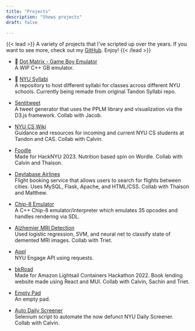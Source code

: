 ```yaml
---
title: "Projects"
description: "Shows projects"
draft: false

---
```

{{< lead >}}
A variety of projects that I've scripted up over the years. If you want to see more, check out my [GitHub](https://github.com/aminoa). Enjoy!
{{< /lead >}}

- 🚧 [Dot Matrix - Game Boy Emulator](https://github.com/aminoa/dot-matrix) <br>
A WIP C++ GB emulator.

- 🚧 [NYU Syllabi](https://github.com/aminoa/tandon-syllabi) <br>
A repository to host different syllabi for classes across different NYU schools. Currently being remade from original Tandon Syllabi repo.

- [Sentitweet](https://github.com/aminoa/sentitweet) <br>
A tweet generator that uses the PPLM library and visualization via the D3.js framework. Collab with Jacob.

- [NYU CS Wiki](http://nyucswiki.com/) <br>
Guidance and resources for incoming and current NYU CS students at Tandon and CAS. Collab with Calvin.

- [Foodle](https://github.com/HackNYU23-Foodle/Foodle) <br>
Made for HackNYU 2023. Nutrition based spin on Wordle. Collab with Calvin and Thaison.

- [Deytabase Airlines](https://github.com/Thaileaf/DeytabaseAirlines) <br>
Flight booking service that allows users to search for flights between cities. Uses MySQL, Flask, Apache, and HTML/CSS. Collab with Thaison and Matthew.

- [Chip-8 Emulator](https://github.com/aminoa/chip8) <br>
A C++ Chip-8 emulator/interpreter which emulates 35 opcodes and handles rendering via SDL.

- [Alzhemier MRI Detection](https://github.com/trietvuive/MRI_Alzheimer) <br>
Used logistic regression, SVM, and neural net to classify state of demented MRI images. Collab with Triet.

- [Appl](https://github.com/aminoa/appl) <br>
NYU Engage API using requests.

- [bkRoad](https://github.com/bkRoad/bkRoad/) <br>
Made for Amazon Lightsail Containers Hackathon 2022. Book lending website made using React and MUI. Collab with Calvin, Sachin and Triet.

- [Empty Pad](https://aminoa.github.io/emptypad/) <br>
An empty pad.

- [Auto Daily Screener](https://github.com/Aminoa/auto-daily-screener) <br>
Selenium script to automate the now defunct NYU Daily Screener. Collab with Calvin.